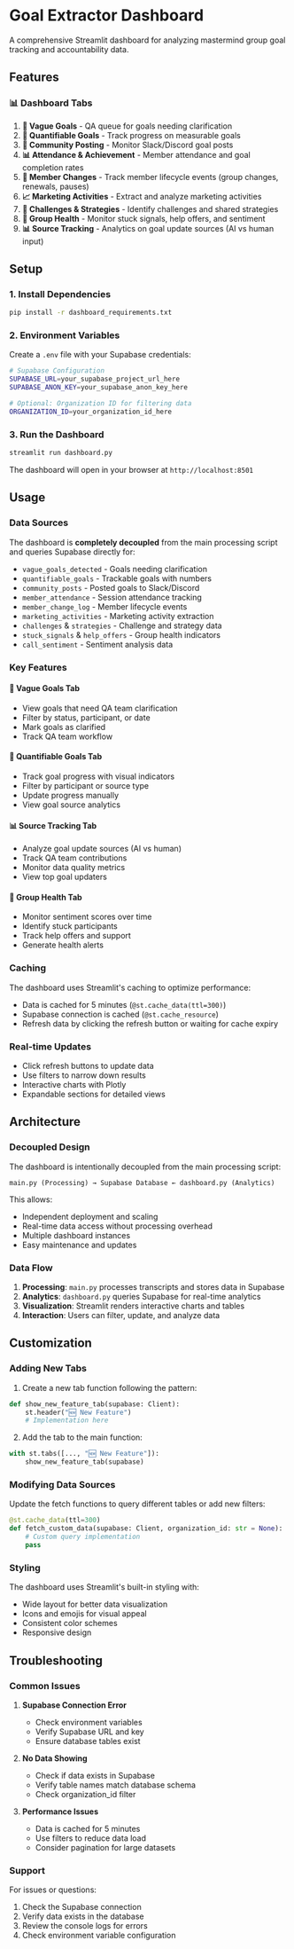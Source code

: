 # Goal Extractor Dashboard

A comprehensive Streamlit dashboard for analyzing mastermind group goal tracking and accountability data.

## Features

### 📊 Dashboard Tabs

1. **🚨 Vague Goals** - QA queue for goals needing clarification
2. **🎯 Quantifiable Goals** - Track progress on measurable goals
3. **📢 Community Posting** - Monitor Slack/Discord goal posts
4. **📊 Attendance & Achievement** - Member attendance and goal completion rates
5. **📝 Member Changes** - Track member lifecycle events (group changes, renewals, pauses)
6. **📈 Marketing Activities** - Extract and analyze marketing activities
7. **🧠 Challenges & Strategies** - Identify challenges and shared strategies
8. **🚨 Group Health** - Monitor stuck signals, help offers, and sentiment
9. **📊 Source Tracking** - Analytics on goal update sources (AI vs human input)

## Setup

### 1. Install Dependencies

```bash
pip install -r dashboard_requirements.txt
```

### 2. Environment Variables

Create a `.env` file with your Supabase credentials:

```bash
# Supabase Configuration
SUPABASE_URL=your_supabase_project_url_here
SUPABASE_ANON_KEY=your_supabase_anon_key_here

# Optional: Organization ID for filtering data
ORGANIZATION_ID=your_organization_id_here
```

### 3. Run the Dashboard

```bash
streamlit run dashboard.py
```

The dashboard will open in your browser at `http://localhost:8501`

## Usage

### Data Sources

The dashboard is **completely decoupled** from the main processing script and queries Supabase directly for:

- `vague_goals_detected` - Goals needing clarification
- `quantifiable_goals` - Trackable goals with numbers
- `community_posts` - Posted goals to Slack/Discord
- `member_attendance` - Session attendance tracking
- `member_change_log` - Member lifecycle events
- `marketing_activities` - Marketing activity extraction
- `challenges` & `strategies` - Challenge and strategy data
- `stuck_signals` & `help_offers` - Group health indicators
- `call_sentiment` - Sentiment analysis data

### Key Features

#### 🚨 Vague Goals Tab
- View goals that need QA team clarification
- Filter by status, participant, or date
- Mark goals as clarified
- Track QA team workflow

#### 🎯 Quantifiable Goals Tab
- Track goal progress with visual indicators
- Filter by participant or source type
- Update progress manually
- View goal source analytics

#### 📊 Source Tracking Tab
- Analyze goal update sources (AI vs human)
- Track QA team contributions
- Monitor data quality metrics
- View top goal updaters

#### 🚨 Group Health Tab
- Monitor sentiment scores over time
- Identify stuck participants
- Track help offers and support
- Generate health alerts

### Caching

The dashboard uses Streamlit's caching to optimize performance:
- Data is cached for 5 minutes (`@st.cache_data(ttl=300)`)
- Supabase connection is cached (`@st.cache_resource`)
- Refresh data by clicking the refresh button or waiting for cache expiry

### Real-time Updates

- Click refresh buttons to update data
- Use filters to narrow down results
- Interactive charts with Plotly
- Expandable sections for detailed views

## Architecture

### Decoupled Design

The dashboard is intentionally decoupled from the main processing script:

```
main.py (Processing) → Supabase Database ← dashboard.py (Analytics)
```

This allows:
- Independent deployment and scaling
- Real-time data access without processing overhead
- Multiple dashboard instances
- Easy maintenance and updates

### Data Flow

1. **Processing**: `main.py` processes transcripts and stores data in Supabase
2. **Analytics**: `dashboard.py` queries Supabase for real-time analytics
3. **Visualization**: Streamlit renders interactive charts and tables
4. **Interaction**: Users can filter, update, and analyze data

## Customization

### Adding New Tabs

1. Create a new tab function following the pattern:
```python
def show_new_feature_tab(supabase: Client):
    st.header("🆕 New Feature")
    # Implementation here
```

2. Add the tab to the main function:
```python
with st.tabs([..., "🆕 New Feature"]):
    show_new_feature_tab(supabase)
```

### Modifying Data Sources

Update the fetch functions to query different tables or add new filters:

```python
@st.cache_data(ttl=300)
def fetch_custom_data(supabase: Client, organization_id: str = None):
    # Custom query implementation
    pass
```

### Styling

The dashboard uses Streamlit's built-in styling with:
- Wide layout for better data visualization
- Icons and emojis for visual appeal
- Consistent color schemes
- Responsive design

## Troubleshooting

### Common Issues

1. **Supabase Connection Error**
   - Check environment variables
   - Verify Supabase URL and key
   - Ensure database tables exist

2. **No Data Showing**
   - Check if data exists in Supabase
   - Verify table names match database schema
   - Check organization_id filter

3. **Performance Issues**
   - Data is cached for 5 minutes
   - Use filters to reduce data load
   - Consider pagination for large datasets

### Support

For issues or questions:
1. Check the Supabase connection
2. Verify data exists in the database
3. Review the console logs for errors
4. Check environment variable configuration
